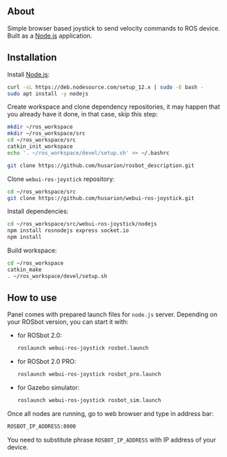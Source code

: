 ## About

Simple browser based joystick to send velocity commands to ROS device. Built as a [Node.js](https://nodejs.org/) application.

## Installation

Install [Node.js](https://nodejs.org/):

```bash
curl -sL https://deb.nodesource.com/setup_12.x | sudo -E bash -
sudo apt install -y nodejs
```

Create workspace and clone dependency repositories, it may happen that you already have it done, in that case, skip this step:

```bash
mkdir ~/ros_workspace
mkdir ~/ros_workspace/src
cd ~/ros_workspace/src
catkin_init_workspace 
echo '. ~/ros_workspace/devel/setup.sh' >> ~/.bashrc

git clone https://github.com/husarion/rosbot_description.git
```

Clone `webui-ros-joystick` repository:

```bash
cd ~/ros_workspace/src
git clone https://github.com/husarion/webui-ros-joystick.git
```

Install dependencies:

```bash 
cd ~/ros_workspace/src/webui-ros-joystick/nodejs
npm install rosnodejs express socket.io
npm install
```

Build workspace:

```bash
cd ~/ros_workspace
catkin_make
. ~/ros_workspace/devel/setup.sh
```

## How to use

Panel comes with prepared launch files for `node.js` server.
Depending on your ROSbot version, you can start it with:

- for ROSbot 2.0:

    ```bash
    roslaunch webui-ros-joystick rosbot.launch
    ```

- for ROSbot 2.0 PRO:

    ```bash
    roslaunch webui-ros-joystick rosbot_pro.launch
    ```
- for Gazebo simulator:

    ```bash
    roslaunch webui-ros-joystick rosbot_sim.launch
    ```

Once all nodes are running, go to web browser and type in address bar:

```bash
ROSBOT_IP_ADDRESS:8000
```
You need to substitute phrase `ROSBOT_IP_ADDRESS` with IP address of your device.
